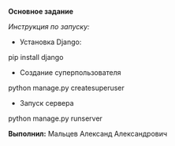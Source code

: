 **Основное задание**

*Инструкция по запуску:*

* Установка Django:
 
pip install django

* Создание суперпользователя

python manage.py createsuperuser

* Запуск сервера

python manage.py runserver

**Выполнил:** Мальцев Александ Александрович
